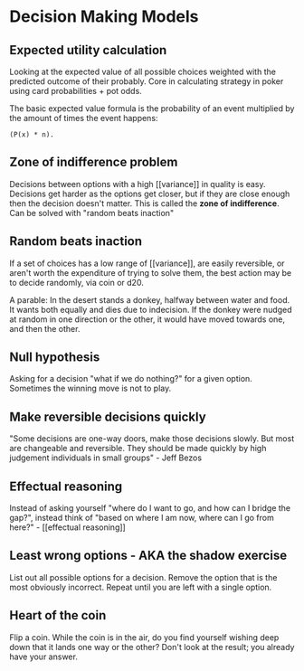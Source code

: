 # Decision Making Models

## Expected utility calculation
Looking at the expected value of all possible choices weighted with the predicted outcome of their probably. Core in calculating strategy in poker using card probabilities + pot odds. 

The basic expected value formula is the probability of an event multiplied by the amount of times the event happens:

`(P(x) * n).`

## Zone of indifference problem
Decisions between options with a high [[variance]] in quality is easy. Decisions get harder as the options get closer, but if they are close enough then the decision doesn't matter. This is called the **zone of indifference**.  Can be solved with "random beats inaction"

## Random beats inaction
If a set of choices has a low range of [[variance]], are easily reversible, or aren't worth the expenditure of trying to solve them, the best action may be to decide randomly, via coin or d20. 

A parable: In the desert stands a donkey, halfway between water and food. It wants both equally and dies due to indecision. If the donkey were nudged at random in one direction or the other, it would have moved towards one, and then the other. 

## Null hypothesis
Asking for a decision "what if we do nothing?" for a given option. Sometimes the winning move is not to play.

## Make reversible decisions quickly
"Some decisions are one-way doors, make those decisions slowly. But most are changeable and reversible. They should be made quickly by high judgement individuals in small groups" - Jeff Bezos

## Effectual reasoning
Instead of asking yourself "where do I want to go, and how can I bridge the gap?", instead think of "based on where I am now, where can I go from here?" - [[effectual reasoning]]

## Least wrong options - AKA the shadow exercise
List out all possible options for a decision. Remove the option that is the most obviously incorrect. Repeat until you are left with a single option.

## Heart of the coin
Flip a coin. While the coin is in the air, do you find yourself wishing deep down that it lands one way or the other? Don't look at the result; you already have your answer.
